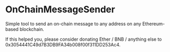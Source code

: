 # OnChainMessageSender
Simple tool to send an on-chain message to any address on any Ethereum-based blockchain.

If this helped you, please consider donating Ether / BNB / anything else to 0x3054441C49d7B3DB9FA34b008f00f311DD253Ac4.
